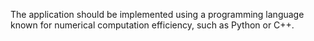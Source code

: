 The application should be implemented using a programming language known for numerical computation efficiency, such as Python or C++.
